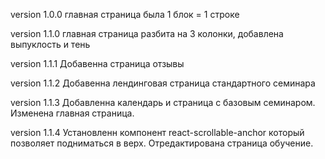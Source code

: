 version 1.0.0 главная страница была 1 блок = 1 строке

version 1.1.0 главная страница разбита на 3 колонки, добавлена выпуклость и тень

version 1.1.1 Добавенна страница отзывы

version 1.1.2 Добавенна лендинговая страница стандартного семинара

version 1.1.3 Добавленна календарь и страница с базовым семинаром. Изменена
главная страница.

version 1.1.4 Установленн компонент react-scrollable-anchor который позволяет
подниматься в верх. Отредактирована страница обучение.
